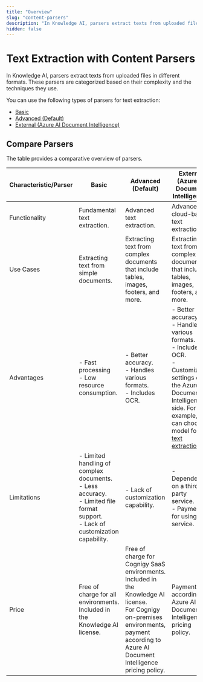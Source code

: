 ```yaml
---
title: "Overview"
slug: "content-parsers"
description: "In Knowledge AI, parsers extract texts from uploaded files in different formats. These parsers are categorized based on their complexity and the techniques they use."
hidden: false
---
```


# Text Extraction with Content Parsers

In Knowledge AI, parsers extract texts from uploaded files in different formats. These parsers are categorized based on their complexity and the techniques they use.

You can use the following types of parsers for text extraction:

- [Basic](text-extraction-with-basic-parser.md)
- [Advanced (Default)](text-extraction-with-advanced-parser.md)
- [External (Azure AI Document Intelligence)](text-extraction-with-azure-ai.md)

## Compare Parsers

The table provides a comparative overview of parsers.

| Characteristic/Parser | Basic                                                                                                                                       | Advanced (Default)                                                                                                                                                                                 | External (Azure AI Document Intelligence)                                                                                                                                                                                                                                                                       |
|-----------------------|---------------------------------------------------------------------------------------------------------------------------------------------|----------------------------------------------------------------------------------------------------------------------------------------------------------------------------------------------------|-----------------------------------------------------------------------------------------------------------------------------------------------------------------------------------------------------------------------------------------------------------------------------------------------------------------|
| Functionality         | Fundamental text extraction.                                                                                                                | Advanced text extraction.                                                                                                                                                                          | Advanced, cloud-based text extraction.                                                                                                                                                                                                                                                                          |
| Use Cases             | Extracting text from simple documents.                                                                                                      | Extracting text from complex documents that include tables, images, footers, and more.                                                                                                             | Extracting text from complex documents that include tables, images, footers, and more.                                                                                                                                                                                                                          |
| Advantages            | - Fast processing <br> - Low resource consumption.                                                                                          | - Better accuracy. <br> - Handles various formats. <br> - Includes OCR.                                                                                                                            | - Better accuracy. <br> - Handles various formats. <br> - Includes OCR. <br> - Customizable settings on the Azure AI Document Intelligence side. For example, you can choose a model for [text extraction](https://learn.microsoft.com/en-us/azure/ai-services/document-intelligence/concept-general-document). |
| Limitations           | - Limited handling of complex documents. <br> - Less accuracy. <br> - Limited file format support. <br> - Lack of customization capability. | - Lack of customization capability.                                                                                                                                                                | - Dependency on a third-party service. <br> - Payment for using the service.                                                                                                                                                                                                                                    |
| Price                 | Free of charge for all environments. Included in the Knowledge AI license.                                                                  | Free of charge for Cognigy SaaS environments. Included in the Knowledge AI license. <br> For Cognigy on-premises environments, payment according to Azure AI Document Intelligence pricing policy. | Payment according to Azure AI Document Intelligence pricing policy.                                                                                                                                                                                                                                             |

